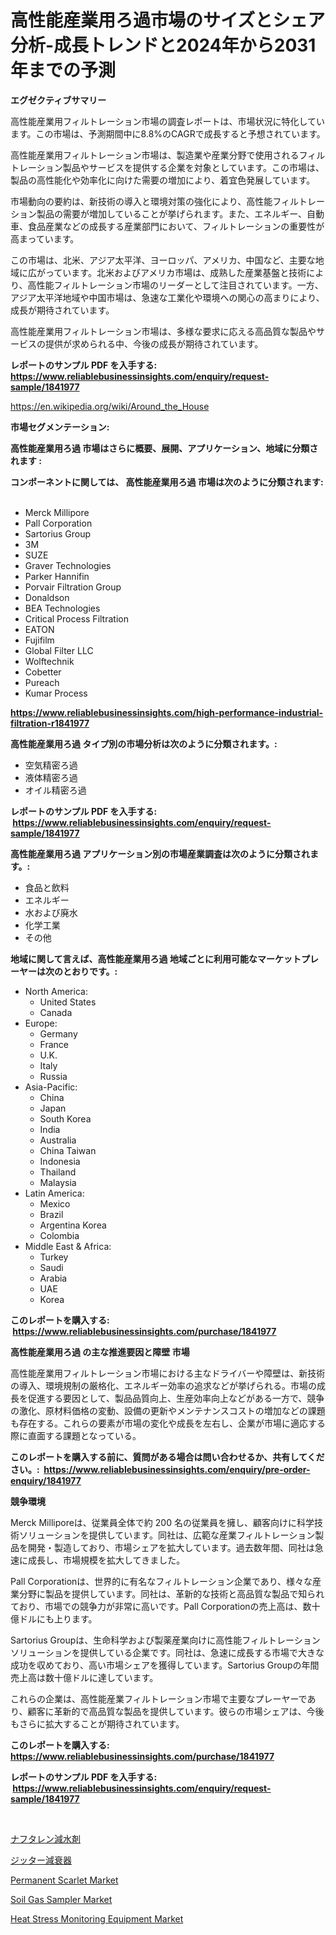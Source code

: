 <p><h1>高性能産業用ろ過市場のサイズとシェア分析-成長トレンドと2024年から2031年までの予測</h1></p><p><strong>エグゼクティブサマリー</strong></p>
<p><p>高性能産業用フィルトレーション市場の調査レポートは、市場状況に特化しています。この市場は、予測期間中に8.8%のCAGRで成長すると予想されています。</p><p>高性能産業用フィルトレーション市場は、製造業や産業分野で使用されるフィルトレーション製品やサービスを提供する企業を対象としています。この市場は、製品の高性能化や効率化に向けた需要の増加により、着宜色発展しています。</p><p>市場動向の要約は、新技術の導入と環境対策の強化により、高性能フィルトレーション製品の需要が増加していることが挙げられます。また、エネルギー、自動車、食品産業などの成長する産業部門において、フィルトレーションの重要性が高まっています。</p><p>この市場は、北米、アジア太平洋、ヨーロッパ、アメリカ、中国など、主要な地域に広がっています。北米およびアメリカ市場は、成熟した産業基盤と技術により、高性能フィルトレーション市場のリーダーとして注目されています。一方、アジア太平洋地域や中国市場は、急速な工業化や環境への関心の高まりにより、成長が期待されています。</p><p>高性能産業用フィルトレーション市場は、多様な要求に応える高品質な製品やサービスの提供が求められる中、今後の成長が期待されています。</p></p>
<p><strong>レポートのサンプル PDF を入手する: <a href="https://www.reliablebusinessinsights.com/enquiry/request-sample/1841977">https://www.reliablebusinessinsights.com/enquiry/request-sample/1841977</a></strong></p>
<p><a href="https://en.wikipedia.org/wiki/Around_the_House">https://en.wikipedia.org/wiki/Around_the_House</a></p>
<p><strong>市場セグメンテーション:</strong></p>
<p><strong> 高性能産業用ろ過 市場はさらに概要、展開、アプリケーション、地域に分類されます :</strong></p>
<p><strong>コンポーネントに関しては、 高性能産業用ろ過 市場は次のように分類されます: &nbsp;</strong></p>
<p><ul><li>Merck Millipore</li><li>Pall Corporation</li><li>Sartorius Group</li><li>3M</li><li>SUZE</li><li>Graver Technologies</li><li>Parker Hannifin</li><li>Porvair Filtration Group</li><li>Donaldson</li><li>BEA Technologies</li><li>Critical Process Filtration</li><li>EATON</li><li>Fujifilm</li><li>Global Filter LLC</li><li>Wolftechnik</li><li>Cobetter</li><li>Pureach</li><li>Kumar Process</li></ul></p>
<p><strong><a href="https://www.reliablebusinessinsights.com/high-performance-industrial-filtration-r1841977">https://www.reliablebusinessinsights.com/high-performance-industrial-filtration-r1841977</a></strong></p>
<p><strong> 高性能産業用ろ過 タイプ別の市場分析は次のように分類されます。:</strong></p>
<p><ul><li>空気精密ろ過</li><li>液体精密ろ過</li><li>オイル精密ろ過</li></ul></p>
<p><strong>レポートのサンプル PDF を入手する: &nbsp;<a href="https://www.reliablebusinessinsights.com/enquiry/request-sample/1841977">https://www.reliablebusinessinsights.com/enquiry/request-sample/1841977</a></strong></p>
<p><strong> 高性能産業用ろ過 アプリケーション別の市場産業調査は次のように分類されます。:</strong></p>
<p><ul><li>食品と飲料</li><li>エネルギー</li><li>水および廃水</li><li>化学工業</li><li>その他</li></ul></p>
<p><strong>地域に関して言えば、高性能産業用ろ過 地域ごとに利用可能なマーケットプレーヤーは次のとおりです。:</strong></p>
<p><ul>
    <li>
        North America:
        <ul>
            <li>United States</li>
            <li>Canada</li>
        </ul>
    </li>
    <li>
        Europe:
        <ul>
            <li>Germany</li>
            <li>France</li>
            <li>U.K.</li>
            <li>Italy</li>
            <li>Russia</li>
        </ul>
    </li>
    <li>
        Asia-Pacific:
        <ul>
            <li>China</li>
            <li>Japan</li>
            <li>South Korea</li>
            <li>India</li>
            <li>Australia</li>
            <li>China Taiwan</li>
            <li>Indonesia</li>
            <li>Thailand</li>
            <li>Malaysia</li>
        </ul>
    </li>
    <li>
        Latin America:
        <ul>
            <li>Mexico</li>
            <li>Brazil</li>
            <li>Argentina Korea</li>
            <li>Colombia</li>
        </ul>
    </li>
    <li>
        Middle East & Africa:
        <ul>
            <li>Turkey</li>
            <li>Saudi</li>
            <li>Arabia</li>
            <li>UAE</li>
            <li>Korea</li>
        </ul>
    </li>
    </ul></p>
<p><strong>このレポートを購入する: &nbsp;<a href="https://www.reliablebusinessinsights.com/purchase/1841977">https://www.reliablebusinessinsights.com/purchase/1841977</a></strong></p>
<p><strong>高性能産業用ろ過 の主な推進要因と障壁 市場</strong></p>
<p><p>高性能産業用フィルトレーション市場における主なドライバーや障壁は、新技術の導入、環境規制の厳格化、エネルギー効率の追求などが挙げられる。市場の成長を促進する要因として、製品品質向上、生産効率向上などがある一方で、競争の激化、原材料価格の変動、設備の更新やメンテナンスコストの増加などの課題も存在する。これらの要素が市場の変化や成長を左右し、企業が市場に適応する際に直面する課題となっている。</p></p>
<p><strong>このレポートを購入する前に、質問がある場合は問い合わせるか、共有してください。:&nbsp; <a href="https://www.reliablebusinessinsights.com/enquiry/pre-order-enquiry/1841977">https://www.reliablebusinessinsights.com/enquiry/pre-order-enquiry/1841977</a></strong></p>
<p><strong>競争環境</strong></p>
<p><p>Merck Milliporeは、従業員全体で約 200 名の従業員を擁し、顧客向けに科学技術ソリューションを提供しています。同社は、広範な産業フィルトレーション製品を開発・製造しており、市場シェアを拡大しています。過去数年間、同社は急速に成長し、市場規模を拡大してきました。</p><p>Pall Corporationは、世界的に有名なフィルトレーション企業であり、様々な産業分野に製品を提供しています。同社は、革新的な技術と高品質な製品で知られており、市場での競争力が非常に高いです。Pall Corporationの売上高は、数十億ドルにも上ります。</p><p>Sartorius Groupは、生命科学および製薬産業向けに高性能フィルトレーションソリューションを提供している企業です。同社は、急速に成長する市場で大きな成功を収めており、高い市場シェアを獲得しています。Sartorius Groupの年間売上高は数十億ドルに達しています。</p><p>これらの企業は、高性能産業フィルトレーション市場で主要なプレーヤーであり、顧客に革新的で高品質な製品を提供しています。彼らの市場シェアは、今後もさらに拡大することが期待されています。</p></p>
<p><strong>このレポートを購入する: &nbsp; <a href="https://www.reliablebusinessinsights.com/purchase/1841977">https://www.reliablebusinessinsights.com/purchase/1841977</a></strong></p>
<p><strong>レポートのサンプル PDF を入手する: &nbsp;<a href="https://www.reliablebusinessinsights.com/enquiry/request-sample/1841977">https://www.reliablebusinessinsights.com/enquiry/request-sample/1841977</a></strong><strong></strong></p>
<p>&nbsp;</p>
<p><p><a href="https://github.com/RudyBoyer2017/Market-Research-Report-List-2/blob/main/9653204161068.md">ナフタレン減水剤</a></p><p><a href="https://github.com/MosesSpinka1914/Market-Research-Report-List-2/blob/main/7565477161067.md">ジッター減衰器</a></p><p><a href="https://www.linkedin.com/pulse/permanent-scarlet-market-growth-outlook-from-2024-2031-projecting-pokoe">Permanent Scarlet Market</a></p><p><a href="https://github.com/dancokkoe288/Market-Research-Report-List-1/blob/main/soil-gas-sampler-market.md">Soil Gas Sampler Market</a></p><p><a href="https://github.com/lamhaoka57/Market-Research-Report-List-1/blob/main/heat-stress-monitoring-equipment-market.md">Heat Stress Monitoring Equipment Market</a></p></p>